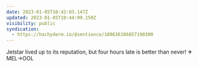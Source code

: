 ```yaml
---
date: 2023-01-05T10:42:03.147Z
updated: 2023-01-05T10:44:09.150Z
visibility: public
syndication:
  - https://hachyderm.io/@sentience/109636186857190300
---
```

Jetstar lived up to its reputation, but four hours late is better than never! ✈ MEL​→​OOL
